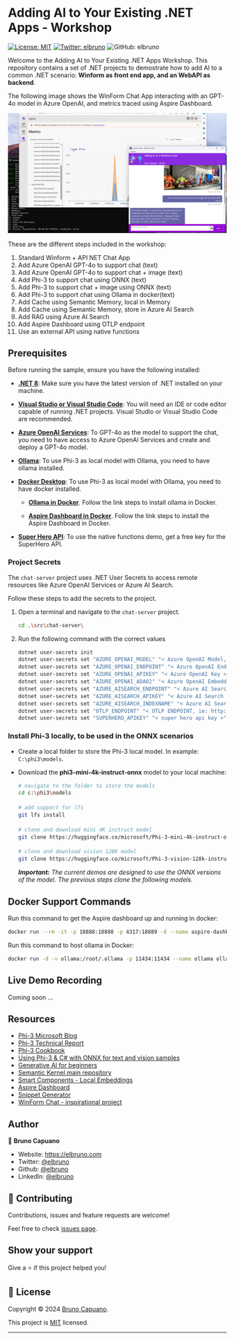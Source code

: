 # Adding AI to Your Existing .NET Apps - Workshop

[![License: MIT](https://img.shields.io/badge/License-MIT-yellow.svg)](/LICENSE)
[![Twitter: elbruno](https://img.shields.io/twitter/follow/elbruno.svg?style=social)](https://twitter.com/elbruno)
![GitHub: elbruno](https://img.shields.io/github/followers/elbruno?style=social)

Welcome to the Adding AI to Your Existing .NET Apps Workshop. This repository contains a set of .NET projects to demostrate how to add AI to a common .NET scenario: **Winform as front end app, and an WebAPI as backend**.

The following image shows the WinForm Chat App interacting with an GPT-4o model in Azure OpenAI, and metrics traced using Aspire Dashboard.

![](./img/06ChatSampleWithAspire.png)

These are the different steps included in the workshop:

1. Standard Winform + API NET Chat App
2. Add Azure OpenAI GPT-4o to support chat (text)
3. Add Azure OpenAI GPT-4o to support chat + image (text)
4. Add Phi-3 to support chat using ONNX (text)
5. Add Phi-3 to support chat + image using ONNX (text)
6. Add Phi-3 to support chat using Ollama in docker(text)
7. Add Cache using Semantic Memory, local in Memory
8. Add Cache using Semantic Memory, store in Azure AI Search
9. Add RAG using Azure AI Search
10. Add Aspire Dashboard using OTLP endpoint
11. Use an external API using native functions

## Prerequisites

Before running the sample, ensure you have the following installed:

- **[.NET 8](https://dotnet.microsoft.com/en-us/download)**: Make sure you have the latest version of .NET installed on your machine.

- **[Visual Studio or Visual Studio Code](https://visualstudio.microsoft.com/downloads/)**: You will need an IDE or code editor capable of running .NET projects. Visual Studio or Visual Studio Code are recommended.

- **[Azure OpenAI Services](https://learn.microsoft.com/azure/ai-services/openai/overview)**: To GPT-4o as the model to support the chat, you need to have access to Azure OpenAI Services and create and deploy a GPT-4o model.

- **[Ollama](https://ollama.com/download)**: To use Phi-3 as local model with Ollama, you need to have ollama installed.

- **[Docker Desktop](https://www.docker.com/products/docker-desktop/)**: To use Phi-3 as local model with Ollama, you need to have docker installed.

  - **[Ollama in Docker](https://ollama.com/blog/ollama-is-now-available-as-an-official-docker-image)**. Follow the link steps to install ollama in Docker.

  - **[Aspire Dashboard in Docker](https://www.aspiredashboard.com/)**. Follow the link steps to install the Aspire Dashboard in Docker.

- **[Super Hero API](https://superheroapi.com)**: To use the native functions demo, get a free key for the SuperHero API.

### Project Secrets

The `chat-server` project uses .NET User Secrets to access remote resources like Azure OpenAI Services or Azure AI Search. 

Follow these steps to add the secrets to the project.

1. Open a terminal and navigate to the `chat-server` project. 

    ```bash
    cd .\src\chat-server\
    ```

1. Run the following command with the correct values

    ```bash
    dotnet user-secrets init
    dotnet user-secrets set "AZURE_OPENAI_MODEL" "< Azure OpenAI Model, ie: gpt-4o >"
    dotnet user-secrets set "AZURE_OPENAI_ENDPOINT" "< Azure OpenAI Endpoint >"
    dotnet user-secrets set "AZURE_OPENAI_APIKEY" "< Azure OpenAI Key >"
    dotnet user-secrets set "AZURE_OPENAI_ADA02" "< Azure OpenAI Embeddings model, ie: text-embedding-ada-002 >"
    dotnet user-secrets set "AZURE_AISEARCH_ENDPOINT" "< Azure AI Search Endpoint >"
    dotnet user-secrets set "AZURE_AISEARCH_APIKEY" "< Azure AI Search ApiKey >"
    dotnet user-secrets set "AZURE_AISEARCH_INDEXNAME" "< Azure AI Search IndexName for RAG >"
    dotnet user-secrets set "OTLP_ENDPOINT" "< OTLP ENDPOINT, ie: http://localhost:4317 >"
    dotnet user-secrets set "SUPERHERO_APIKEY" "< super hero api key >"
    ```

### Install Phi-3 locally, to be used in the ONNX scenarios

- Create a local folder to store the Phi-3 local model. In example: `C:\phi3\models`.

- Download the **phi3-mini-4k-instruct-onnx** model to your local machine:
    ```bash
    # navigate to the folder to store the models
    cd c:\phi3\models

    # add support for lfs
    git lfs install 

    # clone and download mini 4K instruct model
    git clone https://huggingface.co/microsoft/Phi-3-mini-4k-instruct-onnx

    # clone and download vision 128K model
    git clone https://huggingface.co/microsoft/Phi-3-vision-128k-instruct-onnx-cpu
    ```
    ***Important:** The current demos are designed to use the ONNX versions of the model. The previous steps clone the following models.*

## Docker Support Commands

Run this command to get the Aspire dashboard up and running in docker:

```bash
docker run --rm -it -p 18888:18888 -p 4317:18889 -d --name aspire-dashboard mcr.microsoft.com/dotnet/aspire-dashboard:8.0.0
```

Run this command to host ollama in Docker:

```bash
docker run -d -v ollama:/root/.ollama -p 11434:11434 --name ollama ollama/ollama
```


## Live Demo Recording

Coming soon ...

## Resources

- [Phi-3 Microsoft Blog](https://aka.ms/phi3blog-april)
- [Phi-3 Technical Report](https://aka.ms/phi3-tech-report)
- [Phi-3 Cookbook](https://aka.ms/Phi-3CookBook)
- [Using Phi-3 & C# with ONNX for text and vision samples](https://devblogs.microsoft.com/dotnet/using-phi3-csharp-with-onnx-for-text-and-vision-samples-md/)
- [Generative AI for beginners](https://github.com/microsoft/generative-ai-for-beginners)
- [Semantic Kernel main repository](https://github.com/microsoft/semantic-kernel)
- [Smart Components - Local Embeddings](https://github.com/dotnet-smartcomponents/smartcomponents/blob/main/docs/local-embeddings.md)
- [Aspire Dashboard](https://www.aspiredashboard.com/)
- [Snippet Generator](https://snippet-generator.app/?description=&tabtrigger=&snippet=&mode=vscode)
- [WinForm Chat - inspirational project](https://github.com/agreentejada/winforms-chat)

## Author

👤 **Bruno Capuano**

* Website: https://elbruno.com
* Twitter: [@elbruno](https://twitter.com/elbruno)
* Github: [@elbruno](https://github.com/elbruno)
* LinkedIn: [@elbruno](https://linkedin.com/in/elbruno)

## 🤝 Contributing

Contributions, issues and feature requests are welcome!

Feel free to check [issues page](./issues).

## Show your support

Give a ⭐️ if this project helped you!


## 📝 License

Copyright &copy; 2024 [Bruno Capuano](https://github.com/elbruno).

This project is [MIT](/LICENSE) licensed.

***
